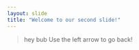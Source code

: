 ```yaml
---
layout: slide
title: "Welcome to our second slide!"
---
```

>hey bub
Use the left arrow to go back!

